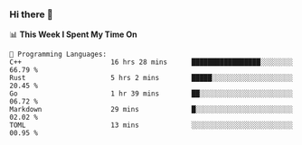 ### Hi there 👋

<!--
**CrazyCollin/crazycollin** is a ✨ _special_ ✨ repository because its `README.md` (this file) appears on your GitHub profile.

Here are some ideas to get you started:

- 🔭 I’m currently working on ...
- 🌱 I’m currently learning ...
- 👯 I’m looking to collaborate on ...
- 🤔 I’m looking for help with ...
- 💬 Ask me about ...
- 📫 How to reach me: ...
- 😄 Pronouns: ...
- ⚡ Fun fact: ...
-->

<!--START_SECTION:waka-->
📊 **This Week I Spent My Time On** 

```text
💬 Programming Languages: 
C++                      16 hrs 28 mins      █████████████████░░░░░░░░   66.79 % 
Rust                     5 hrs 2 mins        █████░░░░░░░░░░░░░░░░░░░░   20.45 % 
Go                       1 hr 39 mins        ██░░░░░░░░░░░░░░░░░░░░░░░   06.72 % 
Markdown                 29 mins             █░░░░░░░░░░░░░░░░░░░░░░░░   02.02 % 
TOML                     13 mins             ░░░░░░░░░░░░░░░░░░░░░░░░░   00.95 % 
```


<!--END_SECTION:waka-->
